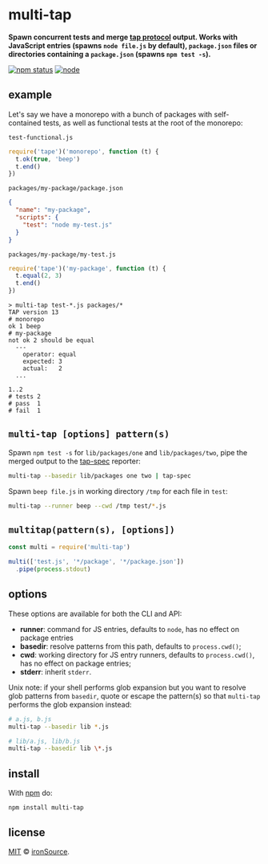 # multi-tap

**Spawn concurrent tests and merge [tap protocol](https://testanything.org/tap-version-13-specification.html) output. Works with JavaScript entries (spawns `node file.js` by default), `package.json` files or directories containing a `package.json` (spawns `npm test -s`).**

[![npm status](http://img.shields.io/npm/v/multi-tap.svg?style=flat-square)](https://www.npmjs.org/package/multi-tap) [![node](https://img.shields.io/node/v/multi-tap.svg?style=flat-square)](https://www.npmjs.org/package/multi-tap)

## example

Let's say we have a monorepo with a bunch of packages with self-contained tests, as well as functional tests at the root of the monorepo:

`test-functional.js`

```js
require('tape')('monorepo', function (t) {
  t.ok(true, 'beep')
  t.end()
})
```

`packages/my-package/package.json`

```json
{
  "name": "my-package",
  "scripts": {
    "test": "node my-test.js"
  }
}
```

`packages/my-package/my-test.js`

```js
require('tape')('my-package', function (t) {
  t.equal(2, 3)
  t.end()
})
```

```
> multi-tap test-*.js packages/*
TAP version 13
# monorepo
ok 1 beep
# my-package                    
not ok 2 should be equal
  ---
    operator: equal
    expected: 3
    actual:   2
  ...

1..2
# tests 2
# pass  1
# fail  1
```

## `multi-tap [options] pattern(s)`

Spawn `npm test -s` for `lib/packages/one` and `lib/packages/two`, pipe the merged output to the [tap-spec](https://www.npmjs.com/package/tap-spec) reporter:

```bash
multi-tap --basedir lib/packages one two | tap-spec
```

Spawn `beep file.js` in working directory `/tmp` for each file in `test`:

```bash
multi-tap --runner beep --cwd /tmp test/*.js
```

## `multitap(pattern(s), [options])`

```js
const multi = require('multi-tap')

multi(['test.js', '*/package', '*/package.json'])
  .pipe(process.stdout)
```

## options

These options are available for both the CLI and API:

- **runner**: command for JS entries, defaults to `node`, has no effect on package entries
- **basedir**: resolve patterns from this path, defaults to `process.cwd()`;
- **cwd**: working directory for JS entry runners, defaults to `process.cwd()`, has no effect on package entries;
- **stderr**: inherit `stderr`.

Unix note: if your shell performs glob expansion but you want to resolve glob patterns from `basedir`, quote or escape the pattern(s) so that `multi-tap` performs the glob expansion instead:

```bash
# a.js, b.js
multi-tap --basedir lib *.js

# lib/a.js, lib/b.js
multi-tap --basedir lib \*.js
```

## install

With [npm](https://npmjs.org) do:

```
npm install multi-tap
```

## license

[MIT](http://opensource.org/licenses/MIT) © [ironSource](http://www.ironsrc.com/).
